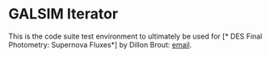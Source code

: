 # GALSIM Iterator

This is the code suite test environment to ultimately be used for
[* DES Final Photometry: Supernova Fluxes*]
by Dillon Brout: [email](dbrout@physics.upenn.edu).